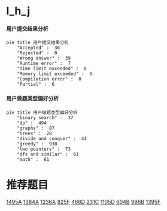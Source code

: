 # l_h_j

<!-- tabs:start -->



#### **用户提交结果分析**

```mermaid
pie title 用户提交结果分析
    "Accepted" :  36
    "Rejected" :  0
    "Wrong answer" :  39
    "Runtime error" :  7
    "Time limit exceeded" :  8
    "Memory limit exceeded" :  3
    "Compilation error" :  0
    "Partial" :  6
```

#### **用户做题类型偏好分析**

```mermaid
pie title 用户做题类型偏好分析
    "binary search" :  37
    "dp" :  494
    "graphs" :  87
    "trees" :  28
    "divide and conquer" :  44
    "greedy" :  930
    "two pointers" :  73
    "dfs and similar" :  61
    "math" :  61
```



<!-- tabs:end -->
# 推荐题目
[1495A](https://codeforces.com/contest/1495/problem/A)
[1384A](https://codeforces.com/contest/1384/problem/A)
[1236A](https://codeforces.com/contest/1236/problem/A)
[825F](https://codeforces.com/contest/825/problem/F)
[466D](https://codeforces.com/contest/466/problem/D)
[231C](https://codeforces.com/contest/231/problem/C)
[1105D](https://codeforces.com/contest/1105/problem/D)
[604B](https://codeforces.com/contest/604/problem/B)
[996B](https://codeforces.com/contest/996/problem/B)
[1395F](https://codeforces.com/contest/1395/problem/F)
